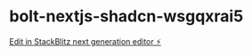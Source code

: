 # bolt-nextjs-shadcn-wsgqxrai5

[Edit in StackBlitz next generation editor ⚡️](https://stackblitz.com/~/github.com/yes93111/bolt-nextjs-shadcn-wsgqxrai5)